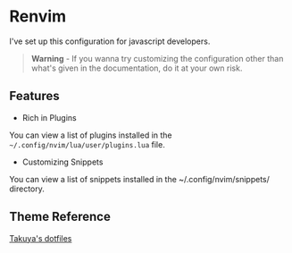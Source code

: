# Renvim

I've set up this configuration for javascript developers.

> **Warning** - If you wanna try customizing the configuration other than what's given in the documentation, do it at your own risk.

## Features

*   Rich in Plugins <br>

You can view a list of plugins installed in the `~/.config/nvim/lua/user/plugins.lua` file. <br>
*   Customizing Snippets <br>

You can view a list of snippets installed in the ~/.config/nvim/snippets/ directory.

## Theme Reference

[Takuya's dotfiles](https://github.com/craftzdog/dotfiles-public)
